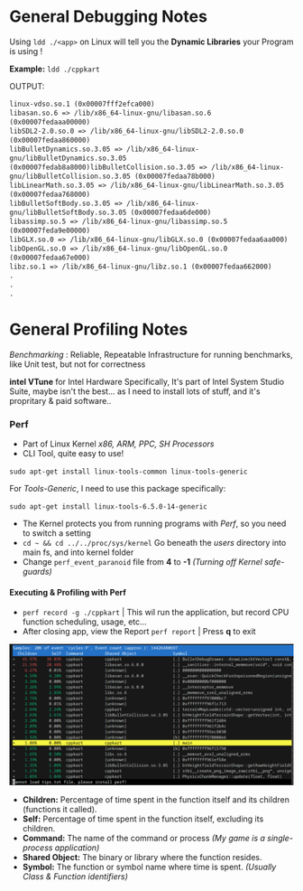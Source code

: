 
# General Debugging Notes

Using `ldd ./<app>` on Linux will tell you the **Dynamic Libraries** your Program is using !

**Example:**  `ldd ./cppkart`

OUTPUT:

```
linux-vdso.so.1 (0x00007fff2efca000)
libasan.so.6 => /lib/x86_64-linux-gnu/libasan.so.6 (0x00007fedaaa00000)
libSDL2-2.0.so.0 => /lib/x86_64-linux-gnu/libSDL2-2.0.so.0 (0x00007fedaa860000)
libBulletDynamics.so.3.05 => /lib/x86_64-linux-gnu/libBulletDynamics.so.3.05 (0x00007fedab8a8000)libBulletCollision.so.3.05 => /lib/x86_64-linux-gnu/libBulletCollision.so.3.05 (0x00007fedaa78b000)
libLinearMath.so.3.05 => /lib/x86_64-linux-gnu/libLinearMath.so.3.05 (0x00007fedaa768000)
libBulletSoftBody.so.3.05 => /lib/x86_64-linux-gnu/libBulletSoftBody.so.3.05 (0x00007fedaa6de000)
libassimp.so.5 => /lib/x86_64-linux-gnu/libassimp.so.5 (0x00007feda9e00000)
libGLX.so.0 => /lib/x86_64-linux-gnu/libGLX.so.0 (0x00007fedaa6aa000)
libOpenGL.so.0 => /lib/x86_64-linux-gnu/libOpenGL.so.0 (0x00007fedaa67e000)
libz.so.1 => /lib/x86_64-linux-gnu/libz.so.1 (0x00007fedaa662000)
.
.
.
```

# General Profiling Notes

*Benchmarking* : Reliable, Repeatable Infrastructure for running benchmarks, like Unit test, but not for correctness

**intel VTune** for Intel Hardware Specifically, It's part of Intel System Studio Suite, maybe isn't the best... as I need to install lots of stuff, and it's propritary & paid software..

### **Perf** 
* Part of Linux Kernel *x86, ARM, PPC, SH Processors*
* CLI Tool, quite easy to use!

`sudo apt-get install linux-tools-common linux-tools-generic`

For *Tools-Generic*, I need to use this package specifically:
<br>

`sudo apt-get install linux-tools-6.5.0-14-generic`

* The Kernel protects you from running programs with *Perf*, so you need to switch a setting
* `cd ~ && cd ../../proc/sys/kernel` Go beneath the *users* directory into main fs, and into kernel folder
* Change `perf_event_paranoid` file from **4** to **-1** *(Turning off Kernel safe-guards)*

#### Executing & Profiling with Perf

* `perf record -g ./cppkart`  | This wil run the application, but record CPU function scheduling, usage, etc...
* After closing app, view the Report `perf report`  | Press **q** to exit

![Perf Report](./md_static/perf_output_01_21.png)

- **Children:** Percentage of time spent in the function itself and its children (functions it called).
- **Self:** Percentage of time spent in the function itself, excluding its children.
- **Command:** The name of the command or process *(My game is a single-process application)*
- **Shared Object:** The binary or library where the function resides.
- **Symbol:** The function or symbol name where time is spent. *(Usually Class & Function identifiers)*